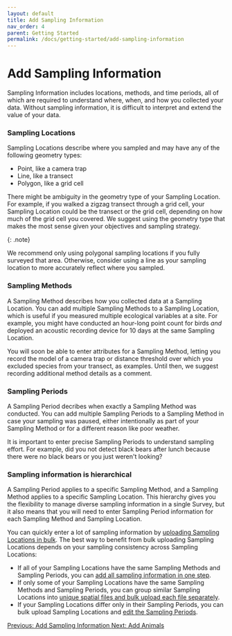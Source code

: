 ```yaml
---
layout: default
title: Add Sampling Information
nav_order: 4
parent: Getting Started
permalink: /docs/getting-started/add-sampling-information
---
```


# Add Sampling Information

Sampling Information includes locations, methods, and time periods, all of which are required to understand where, when, and how you collected your data. Without sampling information, it is difficult to interpret and extend the value of your data.

### Sampling Locations

Sampling Locations describe where you sampled and may have any of the following geometry types:

- Point, like a camera trap
- Line, like a transect
- Polygon, like a grid cell

There might be ambiguity in the geometry type of your Sampling Location. For example, if you walked a zigzag transect through a grid cell, your Sampling Location could be the transect or the grid cell, depending on how much of the grid cell you covered. We suggest using the geometry type that makes the most sense given your objectives and sampling strategy.

{: .note}

We recommend only using polygonal sampling locations if you fully surveyed that area. Otherwise, consider using a line as your sampling location to more accurately reflect where you sampled.

### Sampling Methods

A Sampling Method describes how you collected data at a Sampling Location. You can add multiple Sampling Methods to a Sampling Location, which is useful if you measured multiple ecological variables at a site. For example, you might have conducted an hour-long point count for birds _and_ deployed an acoustic recording device for 10 days at the same Sampling Location.

You will soon be able to enter attributes for a Sampling Method, letting you record the model of a camera trap or distance threshold over which you excluded species from your transect, as examples. Until then, we suggest recording additional method details as a comment.

### Sampling Periods

A Sampling Period decribes when exactly a Sampling Method was conducted. You can add multiple Sampling Periods to a Sampling Method in case your sampling was paused, either intentionally as part of your Sampling Method or for a different reason like poor weather.

It is important to enter precise Sampling Periods to understand sampling effort. For example, did you not detect black bears after lunch because there were no black bears or you just weren't looking?

### Sampling information is hierarchical

A Sampling Period applies to a specific Sampling Method, and a Sampling Method applies to a specific Sampling Location. This hierarchy gives you the flexibility to manage diverse sampling information in a single Survey, but it also means that you will need to enter Sampling Period information for each Sampling Method and Sampling Location.

You can quickly enter a lot of sampling information by [uploading Sampling Locations in bulk](). The best way to benefit from bulk uploading Sampling Locations depends on your sampling consistency across Sampling Locations:

- If all of your Sampling Locations have the same Sampling Methods and Sampling Periods, you can [add all sampling information in one step]().
- If only some of your Sampling Locations have the same Sampling Methods and Sampling Periods, you can group similar Sampling Locations into [unique spatial files and bulk upload each file separately]().
- If your Sampling Locations differ only in their Sampling Periods, you can bulk upload Sampling Locations and [edit the Sampling Periods]().

<a class="float-left" href="/docs/getting-started/add-sampling-information">
Previous: Add Sampling Information
</a>
<a class="float-right" href="/docs/getting-started/add-animals">
Next: Add Animals
</a>
